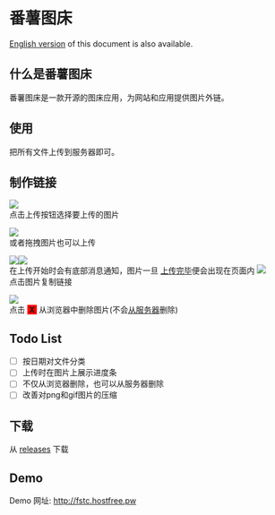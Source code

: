 
# 番薯图床
[English version](Readme.md) of this document is also available.
## 什么是番薯图床
番薯图床是一款开源的图床应用，为网站和应用提供图片外链。
##  使用
把所有文件上传到服务器即可。
## 制作链接
![](imgs/main.png)
<br>点击上传按钮选择要上传的图片

![](imgs/drag_in.png)
<br>或者拖拽图片也可以上传

![](imgs/start_uploading.png)![](imgs/upload_complete.png)
<br>在上传开始时会有底部消息通知，图片一旦 [上传完毕](#display_progress_bar)便会出现在页面内
![](imgs/copy_url.png)
<br>点击图片复制链接

![](imgs/delete.png)
<br>点击 <b style="background-color:red">&nbsp;X&nbsp;</b> 从浏览器中删除图片(不会[从服务器](#delete_from_server)删除)
## Todo List
- [ ] 按日期对文件分类
- [ ] <span id="display_progress_bar">上传时在图片上展示进度条</span>
- [ ] <span id="delete_from_server">不仅从浏览器删除，也可以从服务器删除</span>
- [ ] 改善对png和gif图片的压缩

## 下载
从 [releases](https://github.com/fanshucoders/image-host/releases) 下载
## Demo
Demo 网址: http://fstc.hostfree.pw
